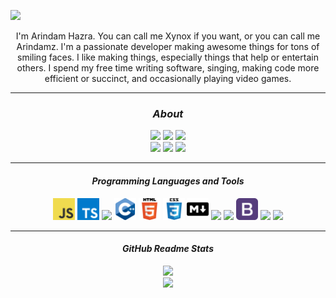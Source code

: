 <!--Copyright 2019 Arindam Hazra aka Xynox <https://arindamz.github.io/>

Licensed under the Apache License, Version 2.0(the "License");
you may not use this file except in compliance with the License.
You may obtain a copy of the License at

http://www.apache.org/licenses/LICENSE-2.0

Unless required by applicable law or agreed to in writing, software
distributed under the License is distributed on an "AS IS" BASIS,
    WITHOUT WARRANTIES OR CONDITIONS OF ANY KIND, either express or implied.
    See the License for the specific language governing permissions and
limitations under the License.
-->

[<img src="https://cdn.discordapp.com/attachments/638624243390611466/735122949832704040/xynox-banner.png">](https://arindamz.github.io/)

<div align = "center">

I'm Arindam Hazra. You can call me Xynox if you want, or you can call me Arindamz. I'm a passionate developer making awesome things for tons of smiling faces. I like making things, especially things that help or entertain others. I spend my free time writing software, singing, making code more efficient or succinct, and occasionally playing video games.
</div>
<hr>
<div align = "center">

<!--Current Status-->

### <i> About </i>

<img src = "https://komarev.com/ghpvc/?username=XynoxTheDev&style=flat-square"> 
<img src = "https://img.shields.io/endpoint?label=status&url=https://dev.discordprofiles.me/api/badge/status/594853883742912512&logo=discord&logoColor=white&style=flat-square"> 
<img src = "https://img.shields.io/endpoint?label=Playing&url=https://dev.discordprofiles.me/api/badge/playing/594853883742912512?vscode=false&logo=nintendo-switch&color=8A96E9&style=flat-square"> 
<br>
<img src = "https://img.shields.io/endpoint?url=https://dev.discordprofiles.me/api/badge/vscode/594853883742912512&style=flat-square"> 
<img src = "https://img.shields.io/endpoint?url=https://dev.discordprofiles.me/api/badge/intellij/594853883742912512"> 
<img src = "https://img.shields.io/endpoint?url=https://dev.discordprofiles.me/api/badge/spotify/594853883742912512&style=flat-square"> 
<hr>
<div align = "center">
<!--Programming lanuages and tools-->

#### <i> Programming Languages and Tools </i>

<img width="35px" src="https://raw.githubusercontent.com/github/explore/80688e429a7d4ef2fca1e82350fe8e3517d3494d/topics/javascript/javascript.png">
<img width="35px" src="https://raw.githubusercontent.com/github/explore/80688e429a7d4ef2fca1e82350fe8e3517d3494d/topics/typescript/typescript.png">
<img width="35px" src="https://cdn.discordapp.com/emojis/230394175080628234.png?v=1">
<img width="35px" src="https://raw.githubusercontent.com/github/explore/80688e429a7d4ef2fca1e82350fe8e3517d3494d/topics/cpp/cpp.png">
<img width="35px" src="https://raw.githubusercontent.com/github/explore/80688e429a7d4ef2fca1e82350fe8e3517d3494d/topics/html/html.png">
<img width="35px" src="https://raw.githubusercontent.com/github/explore/80688e429a7d4ef2fca1e82350fe8e3517d3494d/topics/css/css.png">
<img width="35px" src="https://raw.githubusercontent.com/github/explore/80688e429a7d4ef2fca1e82350fe8e3517d3494d/topics/markdown/markdown.png">
<img width="35px" src="https://cdn.discordapp.com/emojis/740222847586271383.png?v=1">
<img width="35px" src="https://cdn.discordapp.com/emojis/761974754122924054.gif?v=1">
<img width="35px" src="https://raw.githubusercontent.com/github/explore/80688e429a7d4ef2fca1e82350fe8e3517d3494d/topics/bootstrap/bootstrap.png">
<img width="35px" src="https://cdn.discordapp.com/attachments/748808131865215004/772148850873335808/68747470733a2f2f33396e74627236672e6d656469612e7a65737479696f2e636f6d2f62756c6d612d6c6f676f2e66316362.png">
<img width="35px" src="https://cdn.discordapp.com/attachments/748808131865215004/772150093624508436/code512.png">
</div>
<hr>
<!--Github Readme Stats-->
<div align = "center">

#### <i> GitHub Readme Stats </i>
<img src = "https://github-readme-stats.vercel.app/api?username=XynoxTheDev&include_all_commits=true&show_icons=true&hide_border=true&hide_title=true&count_private=true&title_color=000000&icon_color=000000&text_color=000000&bg_color=ffffff"> 
<br>
<img src="https://github-readme-stats.vercel.app/api/top-langs/?username=XynoxTheDev&layout=compact&count_private=true&langs_count=10&hide_border=true&title_color=0a0a0a&icon_color=0a0a0a&text_color=0a0a0a&bg_color=ffffff">

</div>
